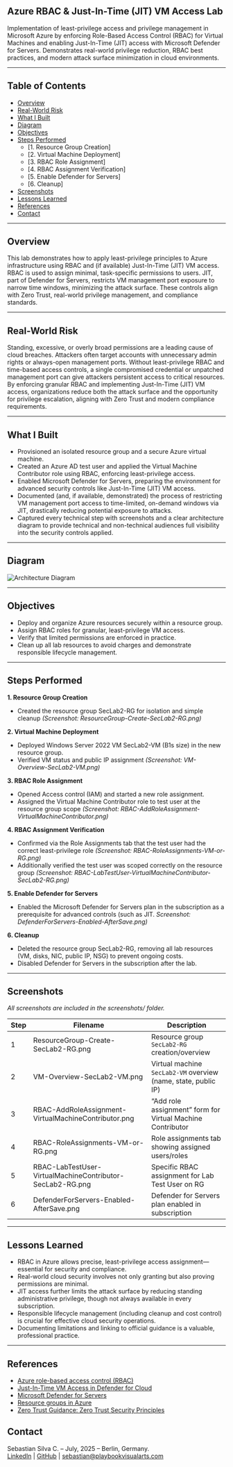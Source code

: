 ## Azure RBAC & Just-In-Time (JIT) VM Access Lab

Implementation of least-privilege access and privilege management in Microsoft Azure by enforcing Role-Based Access Control (RBAC) for Virtual Machines and enabling Just-In-Time (JIT) access with Microsoft Defender for Servers. Demonstrates real-world privilege reduction, RBAC best practices, and modern attack surface minimization in cloud environments.

---

## Table of Contents

- [Overview](#overview)
- [Real-World Risk](#real-world-risk)
- [What I Built](#what-i-built)
- [Diagram](#diagram)
- [Objectives](#objectives)
- [Steps Performed](#steps-performed)
  - [1. Resource Group Creation]
  - [2. Virtual Machine Deployment]
  - [3. RBAC Role Assignment]
  - [4. RBAC Assignment Verification]
  - [5. Enable Defender for Servers]
  - [6. Cleanup]
- [Screenshots](#screenshots)
- [Lessons Learned](#lessons-learned)
- [References](#references)
- [Contact](#contact)

---

## Overview

This lab demonstrates how to apply least-privilege principles to Azure infrastructure using RBAC and (if available) Just-In-Time (JIT) VM access. RBAC is used to assign minimal, task-specific permissions to users. JIT, part of Defender for Servers, restricts VM management port exposure to narrow time windows, minimizing the attack surface. These controls align with Zero Trust, real-world privilege management, and compliance standards.

---

## Real-World Risk
Standing, excessive, or overly broad permissions are a leading cause of cloud breaches. Attackers often target accounts with unnecessary admin rights or always-open management ports. Without least-privilege RBAC and time-based access controls, a single compromised credential or unpatched management port can give attackers persistent access to critical resources. By enforcing granular RBAC and implementing Just-In-Time (JIT) VM access, organizations reduce both the attack surface and the opportunity for privilege escalation, aligning with Zero Trust and modern compliance requirements.

---

## What I Built

- Provisioned an isolated resource group and a secure Azure virtual machine.
- Created an Azure AD test user and applied the Virtual Machine Contributor role using RBAC, enforcing least-privilege access.
- Enabled Microsoft Defender for Servers, preparing the environment for advanced security controls like Just-In-Time (JIT) VM access.
- Documented (and, if available, demonstrated) the process of restricting VM management port access to time-limited, on-demand windows via JIT, drastically reducing potential exposure to attacks.
- Captured every technical step with screenshots and a clear architecture diagram to provide technical and non-technical audiences full visibility into the security controls applied.

---

## Diagram

![Architecture Diagram](diagram.png)

---

## Objectives

- Deploy and organize Azure resources securely within a resource group.
- Assign RBAC roles for granular, least-privilege VM access.
- Verify that limited permissions are enforced in practice.
- Clean up all lab resources to avoid charges and demonstrate responsible lifecycle management.

---

## Steps Performed

**1. Resource Group Creation**
   - Created the resource group SecLab2-RG for isolation and simple cleanup *(Screenshot: ResourceGroup-Create-SecLab2-RG.png)*

**2. Virtual Machine Deployment**
   - Deployed Windows Server 2022 VM SecLab2-VM (B1s size) in the new resource group.
   - Verified VM status and public IP assignment *(Screenshot: VM-Overview-SecLab2-VM.png)*

**3. RBAC Role Assignment**
   - Opened Access control (IAM) and started a new role assignment.
   - Assigned the Virtual Machine Contributor role to test user at the resource group scope *(Screenshot: RBAC-AddRoleAssignment-VirtualMachineContributor.png)*

**4. RBAC Assignment Verification**
   - Confirmed via the Role Assignments tab that the test user had the correct least-privilege role *(Screenshot: RBAC-RoleAssignments-VM-or-RG.png)*
   - Additionally verified the test user was scoped correctly on the resource group *(Screenshot: RBAC-LabTestUser-VirtualMachineContributor-SecLab2-RG.png)*

**5. Enable Defender for Servers**
   - Enabled the Microsoft Defender for Servers plan in the subscription as a prerequisite for advanced controls (such as JIT. *Screenshot: DefenderForServers-Enabled-AfterSave.png)*

**6. Cleanup**
   - Deleted the resource group SecLab2-RG, removing all lab resources (VM, disks, NIC, public IP, NSG) to prevent ongoing costs.
   - Disabled Defender for Servers in the subscription after the lab.

---

## Screenshots

*All screenshots are included in the screenshots/ folder.*

| Step | Filename                                                  | Description                                                    |
| ---- | --------------------------------------------------------- | -------------------------------------------------------------- |
| 1    | ResourceGroup-Create-SecLab2-RG.png                       | Resource group `SecLab2-RG` creation/overview                  |
| 2    | VM-Overview-SecLab2-VM.png                                | Virtual machine `SecLab2-VM` overview (name, state, public IP) |
| 3    | RBAC-AddRoleAssignment-VirtualMachineContributor.png      | “Add role assignment” form for Virtual Machine Contributor     |
| 4    | RBAC-RoleAssignments-VM-or-RG.png                         | Role assignments tab showing assigned users/roles              |
| 5    | RBAC-LabTestUser-VirtualMachineContributor-SecLab2-RG.png | Specific RBAC assignment for Lab Test User on RG               |
| 6    | DefenderForServers-Enabled-AfterSave.png                  | Defender for Servers plan enabled in subscription              |

---

## Lessons Learned

- RBAC in Azure allows precise, least-privilege access assignment—essential for security and compliance.
- Real-world cloud security involves not only granting but also proving permissions are minimal.
- JIT access further limits the attack surface by reducing standing administrative privilege, though not always available in every subscription.
- Responsible lifecycle management (including cleanup and cost control) is crucial for effective cloud security operations.
- Documenting limitations and linking to official guidance is a valuable, professional practice.

---

## References

- [Azure role-based access control (RBAC)](https://learn.microsoft.com/en-us/azure/role-based-access-control/overview)
- [Just-In-Time VM Access in Defender for Cloud](https://learn.microsoft.com/en-us/azure/defender-for-cloud/just-in-time-access-usage)
- [Microsoft Defender for Servers](https://learn.microsoft.com/en-us/azure/defender-for-cloud/plan-defender-for-servers)
- [Resource groups in Azure](https://learn.microsoft.com/en-us/azure/azure-resource-manager/management/manage-resource-groups-portal)
- [Zero Trust Guidance: Zero Trust Security Principles](https://www.microsoft.com/en-us/security/business/zero-trust)

## Contact

Sebastian Silva C. – July, 2025 – Berlin, Germany.  
[LinkedIn](https://www.linkedin.com/in/sebastiansilc) | [GitHub](https://github.com/SebaSilC) | [sebastian@playbookvisualarts.com](mailto:sebastian@playbookvisualarts.com)
